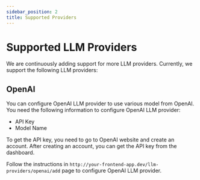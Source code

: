 ```yaml
---
sidebar_position: 2
title: Supported Providers
---
```


# Supported LLM Providers

We are continuously adding support for more LLM providers. Currently, we support the following LLM providers:

## OpenAI

You can configure OpenAI LLM provider to use various model from OpenAI. You need the following information to configure OpenAI LLM provider:

- API Key
- Model Name

To get the API key, you need to go to OpenAI website and create an account. After creating an account, you can get the API key from the dashboard.

Follow the instructions in `http://your-frontend-app.dev/llm-providers/openai/add` page to configure OpenAI LLM provider.